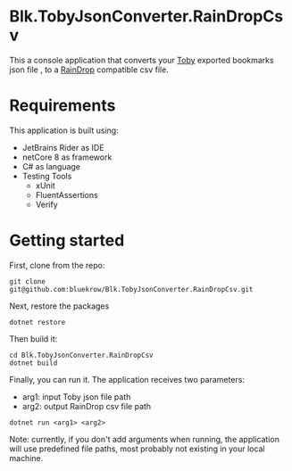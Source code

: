 # Blk.TobyJsonConverter.RainDropCsv
This a console application that converts your [Toby](https://www.gettoby.com/) exported bookmarks json file , to a [RainDrop](https://raindrop.io/) compatible csv file.

# Requirements
This application is built using:
- JetBrains Rider as IDE
- netCore 8 as framework
- C# as language
- Testing Tools
  - xUnit
  - FluentAssertions
  - Verify

# Getting started
First, clone from the repo:
```
git clone git@github.com:bluekrow/Blk.TobyJsonConverter.RainDropCsv.git
```

Next, restore the packages
```
dotnet restore
```


Then build it:
```
cd Blk.TobyJsonConverter.RainDropCsv
dotnet build
```

Finally, you can run it. The application receives two parameters:
- arg1: input Toby json file path
- arg2: output RainDrop csv file path  
```
dotnet run <arg1> <arg2>
```
Note: currently, if you don't add arguments when running, the application will use predefined file paths, most probably not existing in your local machine. 
